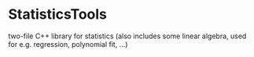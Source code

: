 # StatisticsTools
two-file C++ library for statistics (also includes some linear algebra, used for e.g. regression, polynomial fit, ...)
